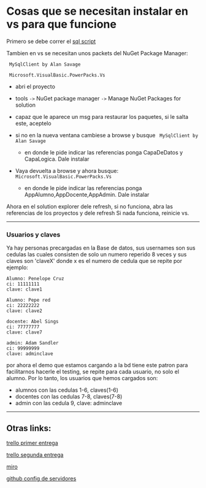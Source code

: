 # Cosas que se necesitan instalar en vs para que funcione 

Primero se debe correr el [sql script](https://github.com/ULTIMA2021/MysqlScript-ultima2021)

Tambien en vs se necesitan unos packets del NuGet Package Manager:

` MySqlClient by Alan Savage`

` Microsoft.VisualBasic.PowerPacks.Vs`

- abri el proyecto

- tools `->` NuGet package manager `->` Manage NuGet Packages for solution 

- capaz que le aparece un msg para restaurar los paquetes, si le salta este, aceptelo

- si no en la nueva ventana cambiese a browse y busque
` MySqlClient by Alan Savage`
  - en donde le pide indicar las referencias ponga CapaDeDatos y CapaLogica. Dale instalar

- Vaya devuelta a browse y ahora busque:
` Microsoft.VisualBasic.PowerPacks.Vs`
  - en donde le pide indicar las referencias ponga AppAlumno,AppDocente,AppAdmin. Dale instalar

Ahora en el solution explorer dele refresh, si no funciona, abra las referencias de los proyectos y dele refresh Si nada funciona, reinicie vs.

---

### Usuarios y claves
 
Ya hay personas precargadas en la Base de datos, sus usernames son sus cedulas las cuales consisten de solo un numero reperido 8 veces y sus claves son 'claveX' donde x es el numero de cedula que se repite por ejemplo:

```
Alumno: Penelope Cruz
ci: 11111111
clave: clave1

Alumno: Pepe red
ci: 22222222
clave: clave2

docente: Abel Sings
ci: 77777777
clave: clave7

admin: Adam Sandler
ci: 99999999
clave: adminclave
```

por ahora el demo que estamos cargando a la bd tiene este patron para facilitarnos hacerle el testing, se repite para cada usuario, no solo el alumno. 
Por lo tanto, los usuarios que hemos cargados son: 
- alumnos con las cedulas 1-6, claves(1-6) 
- docentes con las cedulas 7-8, claves(7-8) 
- admin con las cedula 9, clave: adminclave

---

## Otras links:
[trello primer entrega](https://trello.com/b/qcD4KHrV/primer-entrega-ultima)

[trello segunda entrega](https://trello.com/b/04G2oigU/segunda-entrega-ultima)

[miro](https://miro.com/app/board/o9J_lAxZIOM=/)

[github config de servidores](https://github.com/ULTIMA2021/Sistemas-Operativos)
